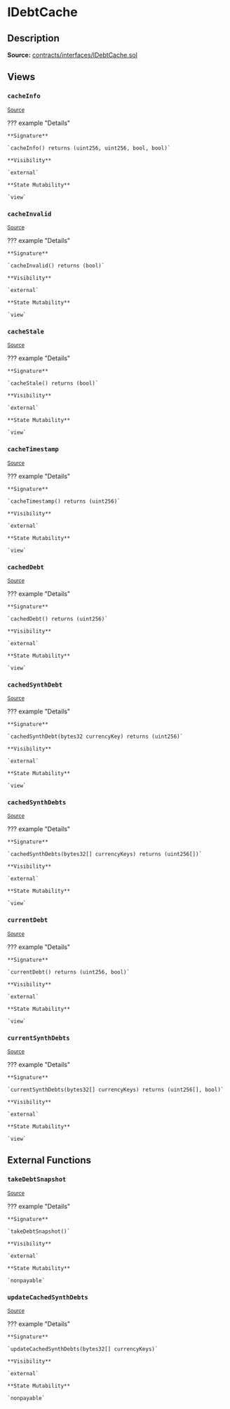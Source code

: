 # IDebtCache

## Description

**Source:** [contracts/interfaces/IDebtCache.sol](https://github.com/Synthetixio/synthetix/tree/v2.35.6/contracts/interfaces/IDebtCache.sol)

## Views

### `cacheInfo`

<sub>[Source](https://github.com/Synthetixio/synthetix/tree/v2.35.6/contracts/interfaces/IDebtCache.sol#L29)</sub>

??? example "Details"

    **Signature**

    `cacheInfo() returns (uint256, uint256, bool, bool)`

    **Visibility**

    `external`

    **State Mutability**

    `view`

### `cacheInvalid`

<sub>[Source](https://github.com/Synthetixio/synthetix/tree/v2.35.6/contracts/interfaces/IDebtCache.sol#L16)</sub>

??? example "Details"

    **Signature**

    `cacheInvalid() returns (bool)`

    **Visibility**

    `external`

    **State Mutability**

    `view`

### `cacheStale`

<sub>[Source](https://github.com/Synthetixio/synthetix/tree/v2.35.6/contracts/interfaces/IDebtCache.sol#L18)</sub>

??? example "Details"

    **Signature**

    `cacheStale() returns (bool)`

    **Visibility**

    `external`

    **State Mutability**

    `view`

### `cacheTimestamp`

<sub>[Source](https://github.com/Synthetixio/synthetix/tree/v2.35.6/contracts/interfaces/IDebtCache.sol#L14)</sub>

??? example "Details"

    **Signature**

    `cacheTimestamp() returns (uint256)`

    **Visibility**

    `external`

    **State Mutability**

    `view`

### `cachedDebt`

<sub>[Source](https://github.com/Synthetixio/synthetix/tree/v2.35.6/contracts/interfaces/IDebtCache.sol#L10)</sub>

??? example "Details"

    **Signature**

    `cachedDebt() returns (uint256)`

    **Visibility**

    `external`

    **State Mutability**

    `view`

### `cachedSynthDebt`

<sub>[Source](https://github.com/Synthetixio/synthetix/tree/v2.35.6/contracts/interfaces/IDebtCache.sol#L12)</sub>

??? example "Details"

    **Signature**

    `cachedSynthDebt(bytes32 currencyKey) returns (uint256)`

    **Visibility**

    `external`

    **State Mutability**

    `view`

### `cachedSynthDebts`

<sub>[Source](https://github.com/Synthetixio/synthetix/tree/v2.35.6/contracts/interfaces/IDebtCache.sol#L25)</sub>

??? example "Details"

    **Signature**

    `cachedSynthDebts(bytes32[] currencyKeys) returns (uint256[])`

    **Visibility**

    `external`

    **State Mutability**

    `view`

### `currentDebt`

<sub>[Source](https://github.com/Synthetixio/synthetix/tree/v2.35.6/contracts/interfaces/IDebtCache.sol#L27)</sub>

??? example "Details"

    **Signature**

    `currentDebt() returns (uint256, bool)`

    **Visibility**

    `external`

    **State Mutability**

    `view`

### `currentSynthDebts`

<sub>[Source](https://github.com/Synthetixio/synthetix/tree/v2.35.6/contracts/interfaces/IDebtCache.sol#L20)</sub>

??? example "Details"

    **Signature**

    `currentSynthDebts(bytes32[] currencyKeys) returns (uint256[], bool)`

    **Visibility**

    `external`

    **State Mutability**

    `view`

## External Functions

### `takeDebtSnapshot`

<sub>[Source](https://github.com/Synthetixio/synthetix/tree/v2.35.6/contracts/interfaces/IDebtCache.sol#L41)</sub>

??? example "Details"

    **Signature**

    `takeDebtSnapshot()`

    **Visibility**

    `external`

    **State Mutability**

    `nonpayable`

### `updateCachedSynthDebts`

<sub>[Source](https://github.com/Synthetixio/synthetix/tree/v2.35.6/contracts/interfaces/IDebtCache.sol#L43)</sub>

??? example "Details"

    **Signature**

    `updateCachedSynthDebts(bytes32[] currencyKeys)`

    **Visibility**

    `external`

    **State Mutability**

    `nonpayable`

